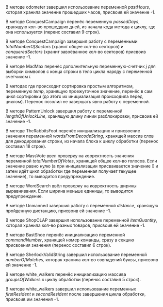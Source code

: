 В методе odometer завершил использование переменной *pastHours*, которая хранила значение прошедших часов, присвоив ей значение -1.

В методе ConquestCampaign перенёс переменную *passedDays*, хранящую кол-во прошедших дней, из начала кода метода к циклу, где она используется (перенс составил 9 строк).

В методе ConquestCampaign завершил работу с переменными *totalNumberOfSectors* (хранит общее кол-во секторов) и *conqueredSectors* (хранит завоёванное кол-во секторов) присвоив значение -1.

В методе MadMax перенёс дополнительную переменную-счетчик *j* для выборки символов с конца строки в тело цикла наряду с переменной счетчиком *i*.

В методах где происходит сортировка простым алгоритмом, переменную *temp*, хранящую проежуточное значение, перенёс в сам цикл сортировки (до этого их инициализация происходила перед циклом). Перенос позолил не завершать явно работу с переменной.

В методе PatternUnlock завершил работу  с переменной *lengthOfUnlockLine*, хранящую длину линии разблокировки, присвоив ей значение -1.

В методе TheRabbitsFoot перенёс инициализацию и присвоение значения переменной *wordsFromDecodeString*, хранящей массив слов для декодирования строки, из начала блока к циклу обработки (перенос составил 18 строк).

В методе MassVote ввел проверку на корректность значения переменной *totalNumberOfVotes*, хранящей общее кол-во голосов. Если значение равно нулю (а при инициализации присваивается значение 0 и затем идёт цикл обработки где переменная получает текущее значение), то выводится предупреждение.

В методе WordSearch ввёл проверку на корректность ширины выравнивания. Если ширина меньше единицы, то выводится предупреждение.

В методе Unmanned завершил работу  с переменной *distance*, хранящую пройденную дистанцию, присвоив ей значение -1.

В методе ShopOLAP завершил использование переменной *itemQuantity*, которая хранила кол-во разных товаров, присвоив ей значение -1.

В методе BastShoe перенёс инициализацию переменной *commandNumber*, хранящей номер команды, сразу в секцию присвоения значения (перенос составил 6 строк).

В методе SherlockValidString завершил использование переменной *numberOfMatches*, которая хранила кол-во совпадений буквы, присвоив ей значение -1.

В методе white_walkers перенёс инициализацию массива *groupsOfWalkers* к циклу обработки (перенос составил 5 строк).

В методе white_walkers завершил использование переменных *firstResident* и *secondResident* после завершения цикла обработки, присвоив им значения -1.
